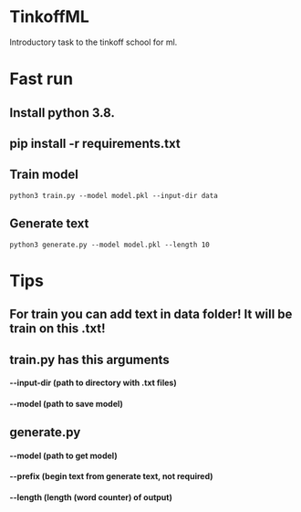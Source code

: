 # TinkoffML
Introductory task to the tinkoff school for ml.



# Fast run
## Install python 3.8.
## pip install -r requirements.txt

## Train model
```
python3 train.py --model model.pkl --input-dir data 
```
## Generate text
```
python3 generate.py --model model.pkl --length 10
```

# Tips
## For train you can add text in data folder! It will be train on this .txt!
## train.py has this arguments
#### --input-dir (path to directory with .txt files)
#### --model (path to save model)
## generate.py
#### --model (path to get model)
#### --prefix (begin text from generate text, not required)
#### --length (length (word counter) of output)
